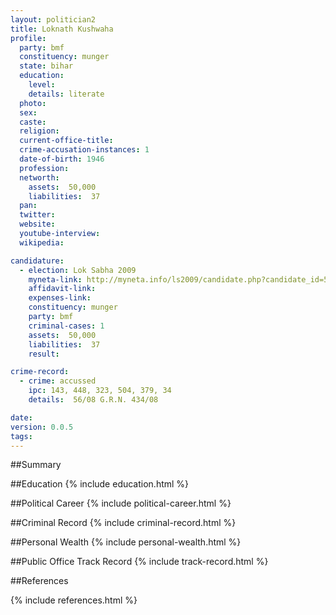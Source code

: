 ```yaml
---
layout: politician2
title: Loknath Kushwaha
profile: 
  party: bmf
  constituency: munger
  state: bihar
  education: 
    level: 
    details: literate
  photo: 
  sex: 
  caste: 
  religion: 
  current-office-title: 
  crime-accusation-instances: 1
  date-of-birth: 1946
  profession: 
  networth: 
    assets:  50,000
    liabilities:  37
  pan: 
  twitter: 
  website: 
  youtube-interview: 
  wikipedia: 

candidature: 
  - election: Lok Sabha 2009
    myneta-link: http://myneta.info/ls2009/candidate.php?candidate_id=5056
    affidavit-link: 
    expenses-link: 
    constituency: munger 
    party: bmf
    criminal-cases: 1
    assets:  50,000
    liabilities:  37
    result:  

crime-record: 
  - crime: accussed
    ipc: 143, 448, 323, 504, 379, 34
    details:  56/08 G.R.N. 434/08  

date: 
version: 0.0.5
tags: 
---
```

##Summary


##Education
{% include education.html %}


##Political Career
{% include political-career.html %}


##Criminal Record
{% include criminal-record.html %}


##Personal Wealth
{% include personal-wealth.html %}


##Public Office Track Record
{% include track-record.html %}


##References


{% include references.html %}